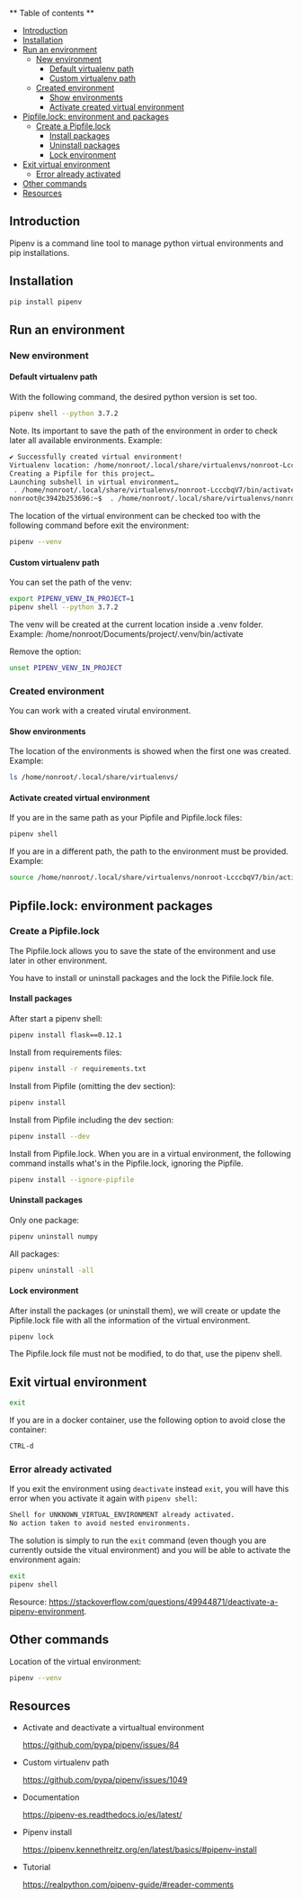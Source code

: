 ** Table of contents **
- [Introduction](#introduction)
- [Installation](#installation)
- [Run an environment](#run_an_environment)
  - [New environment](#new_environment)
      - [Default virtualenv path](#new_environment_default_path)
      - [Custom virtualenv path](#new_environment_custom_path)
  - [Created environment](#created_environment)
      - [Show environments](#show_environments)
      - [Activate created virtual environment](#activate_created_virtual_environment)
- [Pipfile.lock: environment and packages](#pipfile_lock)
  - [Create a Pipfile.lock](#create_a_pipfile.lock)
      - [Install packages](#install_packages)
      - [Uninstall packages](#uninstall_packages)
      - [Lock environment](#lock_environment)
- [Exit virtual environment](#exit_virtual_environment)
  - [Error already activated](#error_already_activated)
- [Other commands](#other_commands)
- [Resources](#resources)

<a name="introduction"></a>
## Introduction

Pipenv is a command line tool to manage python virtual environments and pip installations.

<a name="installation"></a>
## Installation

```bash
pip install pipenv
```

<a name="run_an_environment"></a>
## Run an environment

<a name="new_environment"></a>
### New environment

<a name="new_environment_default_path"></a>
#### Default virtualenv path

With the following command, the desired python version is set too.

```bash
pipenv shell --python 3.7.2
```

Note. Its important to save the path of the environment in order to check later all available environments. Example:

```bash
✔ Successfully created virtual environment!                                                                    
Virtualenv location: /home/nonroot/.local/share/virtualenvs/nonroot-LcccbqV7                                   
Creating a Pipfile for this project…                                                                           
Launching subshell in virtual environment…                                                                     
 . /home/nonroot/.local/share/virtualenvs/nonroot-LcccbqV7/bin/activate                                        
nonroot@c3942b253696:~$  . /home/nonroot/.local/share/virtualenvs/nonroot-LcccbqV7/bin/activate
```

The location of the virtual environment can be checked too with the following command before exit the environment:

```bash
pipenv --venv
```

<a name="new_environment_custom_path"></a>
#### Custom virtualenv path

You can set the path of the venv:

```bash
export PIPENV_VENV_IN_PROJECT=1
pipenv shell --python 3.7.2
```

The venv will be created at the current location inside a .venv folder. Example: /home/nonroot/Documents/project/.venv/bin/activate

Remove the option:

```bash
unset PIPENV_VENV_IN_PROJECT
```

<a name="created_environment"></a>
### Created environment

You can work with a created virutal environment.

<a name="show_environments"></a>
#### Show environments

The location of the environments is showed when the first one was created. Example:

```bash
ls /home/nonroot/.local/share/virtualenvs/
```

<a name="activate_created_virtual_environment"></a>
#### Activate created virtual environment

If you are in the same path as your Pipfile and Pipfile.lock files:

```bash
pipenv shell
```

If you are in a different path, the path to the environment must be provided. Example:

```bash
source /home/nonroot/.local/share/virtualenvs/nonroot-LcccbqV7/bin/activate
```

<a name="pipfile_lock"></a>
## Pipfile.lock: environment packages

<a name="create_a_pipfile.lock"></a>
### Create a Pipfile.lock

The Pipfile.lock allows you to save the state of the environment and use later in other environment.

You have to install or uninstall packages and the lock the Pifile.lock file.

<a name="install_packages"></a>
#### Install packages

After start a pipenv shell:

```bash
pipenv install flask==0.12.1
```

Install from requirements files:

```bash
pipenv install -r requirements.txt
```

Install from Pipfile (omitting the dev section):

```bash
pipenv install
```

Install from Pipfile including the dev section:

```bash
pipenv install --dev
```

Install from Pipfile.lock. When you are in a virtual environment, the following command installs what's in the Pipfile.lock, ignoring the Pipfile.

```bash
pipenv install --ignore-pipfile
```

<a name="uninstall_packages"></a>
#### Uninstall packages

Only one package:

```bash
pipenv uninstall numpy
```

All packages:

```bash
pipenv uninstall -all
```

<a name="lock_environment"></a>
#### Lock environment

After install the packages (or uninstall them), we will create or update the Pipfile.lock file with all the information of the virtual environment.

```bash
pipenv lock
```

The Pipfile.lock file must not be modified, to do that, use the pipenv shell.


<a name="exit_virtual_environment"></a>
## Exit virtual environment

```bash
exit
```

If you are in a docker container, use the following option to avoid close the container:

```bash
CTRL-d
```

<a name="error_already_activated"></a>
### Error already activated

If you exit the environment using `deactivate` instead `exit`, you will have this error when you activate it again with `pipenv shell`:

```bash
Shell for UNKNOWN_VIRTUAL_ENVIRONMENT already activated.
No action taken to avoid nested environments.
```

The solution is simply to run the `exit` command (even though you are currently outside the vitual environment) and you will be able to activate the environment again:

```bash
exit
pipenv shell
```

Resource: <https://stackoverflow.com/questions/49944871/deactivate-a-pipenv-environment>.

<a name="other_commands"></a>
## Other commands

Location of the virtual environment:

```bash
pipenv --venv
```

<a name="resources"></a>
## Resources

- Activate and deactivate a virtualtual environment

  <https://github.com/pypa/pipenv/issues/84>

- Custom virtualenv path

  <https://github.com/pypa/pipenv/issues/1049>

- Documentation

  <https://pipenv-es.readthedocs.io/es/latest/>

- Pipenv install

  <https://pipenv.kennethreitz.org/en/latest/basics/#pipenv-install>

- Tutorial

  <https://realpython.com/pipenv-guide/#reader-comments>
